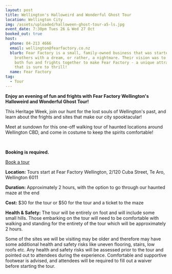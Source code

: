 ```yaml
---
layout: post
title: Wellington's Halloweird and Wonderful Ghost Tour
location: Wellington City
img: /assets/uploaded/halloween-ghost-tour-a5-ls.jpg
event_date: 7:30pm Tues 26 & Wed 27 Oct
booked_out: true
host:
  phone: 04-213 4666
  email: wellington@fearfactory.co.nz
  blurb: Fear Factory is a small, family-owned business that was started by two
    brothers with a dream, or rather, a nightmare. Their vision was to bring
    both fun and frights together to make Fear Factory - a unique attraction
    that is sure to thrill!
  name: Fear Factory
tag:
  - Tour
---
```

**Enjoy an evening of fun and frights with Fear Factory Wellington's Halloweird and Wonderful Ghost Tour!** 

This Heritage Week, join our hunt for the lost souls of Wellington's past, and learn about the frights and sites that make our city spooktacular! 

Meet at sundown for this one-off walking tour of haunted locations around Wellington CBD, and come in costume to keep the spirits comfortable!

<br>

**Booking is required.** 

<a href="https://fearfactorywellington.co.nz/wellington/" class="button">Book a tour</a>

**Location:** Tours start at Fear Factory Wellington, 2/120 Cuba Street, Te Aro, Wellington 6011

**Duration:** Approximately 2 hours, with the option to go through our haunted maze at the end

**Cost:** $30 for the tour or $50 for the tour and a ticket to the maze

**Health & Safety:** The tour will be entirely on foot and will include some small hills. Those embarking on the tour will need to be comfortable with walking and standing for the entirety of the tour which will be approximately 2 hours. 

Some of the sites we will be visiting may be older and therefore may have some additional health and safety risks like uneven flooring, stairs, low roofs etc. Any health and safety risks will be assessed prior to the tour and pointed out to attendees during the experience. Comfortable and supportive footwear is advised, and attendees will be required to fill out a waiver before starting the tour.
